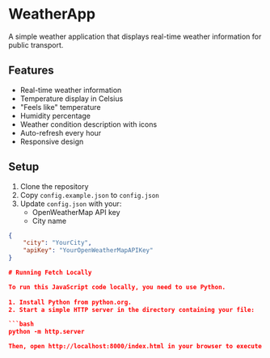 # WeatherApp

A simple weather application that displays real-time weather information for public transport.

## Features

- Real-time weather information
- Temperature display in Celsius
- "Feels like" temperature
- Humidity percentage
- Weather condition description with icons
- Auto-refresh every hour
- Responsive design 

## Setup

1. Clone the repository
2. Copy `config.example.json` to `config.json`
3. Update `config.json` with your:
   - OpenWeatherMap API key
   - City name

```json
{
    "city": "YourCity",
    "apiKey": "YourOpenWeatherMapAPIKey"
}

# Running Fetch Locally

To run this JavaScript code locally, you need to use Python.
  
1. Install Python from python.org.
2. Start a simple HTTP server in the directory containing your file:

```bash
python -m http.server

Then, open http://localhost:8000/index.html in your browser to execute the code.
